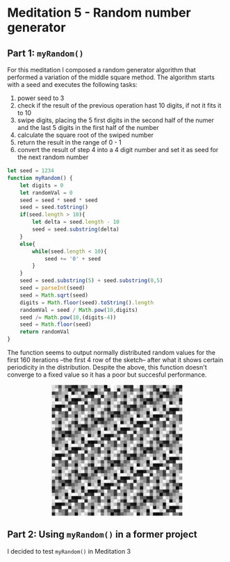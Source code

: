 # Meditation 5 - Random number generator

## Part 1: `myRandom()`
For this meditation I composed a random generator algorithm that performed a variation of the middle square method. The algorithm starts with a seed and executes the following tasks:
1. power seed to 3
2. check if the result of the previous operation hast 10 digits, if not it fits it to 10
3. swipe digits, placing the 5 first digits in the second half of the numer and the last 5 digits in the first half of the number
4. calculate the square root of the swiped number
5. return the result in the range of 0 - 1
6. convert the result of step 4 into a 4 digit number and set it as seed for the next random number

```javascript
let seed = 1234
function myRandom() {
    let digits = 0
    let randomVal = 0
    seed = seed * seed * seed
    seed = seed.toString()
    if(seed.length > 10){
        let delta = seed.length - 10
        seed = seed.substring(delta)
    }
    else{
        while(seed.length < 10){
            seed += '0' + seed
        }
    }
    seed = seed.substring(5) + seed.substring(0,5)
    seed = parseInt(seed)
    seed = Math.sqrt(seed)
    digits = Math.floor(seed).toString().length
    randomVal = seed / Math.pow(10,digits)
    seed /= Math.pow(10,(digits-4))
    seed = Math.floor(seed)
    return randomVal
}
```

The function seems to output normally distributed random values for the first 160 iterations –the first 4 row of the sketch– after what it shows certain periodicity in the distribution. Despite the above, this function doesn't converge to a fixed value so it has a poor but succesful performance.

<p align="center">
  <img src="https://github.com/guillemontecinos/itp_spring_2019_electronic_rituals/blob/master/meditation_5/documentation/random.png" align="middle" width="60%">
</p>

## Part 2: Using `myRandom()` in a former project
I decided to test `myRandom()` in Meditation 3

